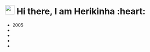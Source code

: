 <h1><img src="https://emojis.slackmojis.com/emojis/images/1570211625/6611/wave-animated.gif?1570211625" width="30"/> Hi there, I am Herikinha :heart:</h1>

<ul>
  <li>2005</li>
  <li></li>
  <li></li>
  <li></li>
  <li></li>
</ul>
